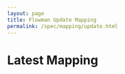 ```yaml
---
layout: page
title: Flowman Update Mapping
permalink: /spec/mapping/update.html
---
```

# Latest Mapping
